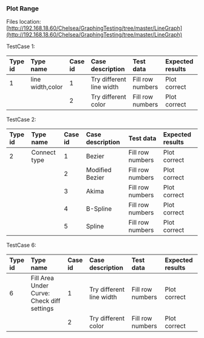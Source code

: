 ### Plot Range

Files location:[http://192.168.18.60/Chelsea/GraphingTesting/tree/master/LineGraph](http://192.168.18.60/Chelsea/GraphingTesting/tree/master/LineGraph)

TestCase 1:

| Type id | Type name | Case id | Case description | Test data | Expected results |
| :--- | :--- | :--- | :--- | :--- | :--- |
| 1 | line width,color | 1 | Try different line width | Fill row numbers | Plot correct |
|  |  | 2 | Try different color | Fill row numbers | Plot correct |

TestCase 2:

| Type id | Type name | Case id | Case description | Test data | Expected results |
| :--- | :--- | :--- | :--- | :--- | :--- |
| 2 | Connect type | 1 | Bezier | Fill row numbers | Plot correct |
|  |  | 2 | Modified Bezier | Fill row numbers | Plot correct |
|  |  | 3 | Akima | Fill row numbers | Plot correct |
|  |  | 4 | B-Spline | Fill row numbers | Plot correct |
|  |  | 5 | Spline | Fill row numbers | Plot correct |

TestCase 6:

| Type id | Type name | Case id | Case description | Test data | Expected results |
| :--- | :--- | :--- | :--- | :--- | :--- |
| 6 | Fill Area Under Curve: Check diff settings  | 1 | Try different line width | Fill row numbers | Plot correct |
|  |  | 2 | Try different color | Fill row numbers | Plot correct |



